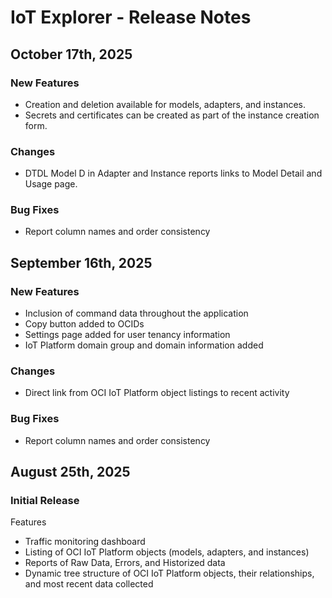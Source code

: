 <!-- markdownlint-disable MD024 -->
# IoT Explorer - Release Notes

## October 17th, 2025

### New Features

- Creation and deletion available for models, adapters, and instances.
- Secrets and certificates can be created as part of the instance
  creation form.

### Changes

- DTDL Model D in Adapter and Instance reports links to Model Detail and
Usage page.

### Bug Fixes

- Report column names and order consistency

## September 16th, 2025

### New Features

- Inclusion of command data throughout the application
- Copy button added to OCIDs
- Settings page added for user tenancy information
- IoT Platform domain group and domain information added

### Changes

- Direct link from OCI IoT Platform object listings to recent activity

### Bug Fixes

- Report column names and order consistency

## August 25th, 2025

### Initial Release

Features

- Traffic monitoring dashboard
- Listing of OCI IoT Platform objects (models, adapters, and instances)
- Reports of Raw Data, Errors, and Historized data
- Dynamic tree structure of OCI IoT Platform objects, their relationships, and
  most recent data collected
